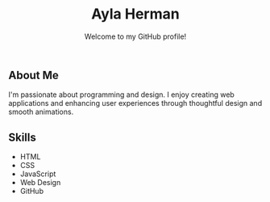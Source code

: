 <body>
    <div class="container">
        <header>
            <h1>Ayla Herman</h1>
            <p>Welcome to my GitHub profile!</p>
        </header>
        <section>
            <h2>About Me</h2>
            <p>I'm passionate about programming and design. I enjoy creating web applications and enhancing user experiences through thoughtful design and smooth animations.</p>
        </section>
        <section>
            <h2>Skills</h2>
            <ul>
                <li>HTML</li>
                <li>CSS</li>
                <li>JavaScript</li>
                <li>Web Design</li>
                <li>GitHub</li>
            </ul>
        </section>
    </div>
</body>
